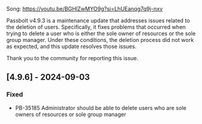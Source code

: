 Song: https://youtu.be/BGHlZwMYO9g?si=LhUEanqg7q9j-nxv

Passbolt v4.9.3 is a maintenance update that addresses issues related to the deletion of users. Specifically, it fixes problems that occurred when trying to delete a user who is either the sole owner of resources or the sole group manager. Under these conditions, the deletion process did not work as expected, and this update resolves those issues.

Thank you to the community for reporting this issue.

## [4.9.6] - 2024-09-03
### Fixed
- PB-35185 Administrator should be able to delete users who are sole owners of resources or sole group manager
